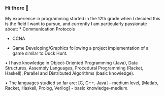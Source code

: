 ### Hi there 👋
My experience in programming started in the 12th grade when I decided this is the field I want to pursue, and currently I am particularly passionate about: * Communication Protocols

* CCNA 

* Game Developing/Graphics following a project implementation of a game similar to Duck Hunt.


• I have knowledge in Object-Oriented Programming (Java), Data Structures, Assembly Languages, Procedural Programming (Racket, Haskell), Parallel and Distributed Algorithms (basic knowledge).


• The languages studied so far are: [C, C++, Java] - medium level, [Matlab, Racket, Haskell, Prolog, Verilog] - basic knowledge-medium.
